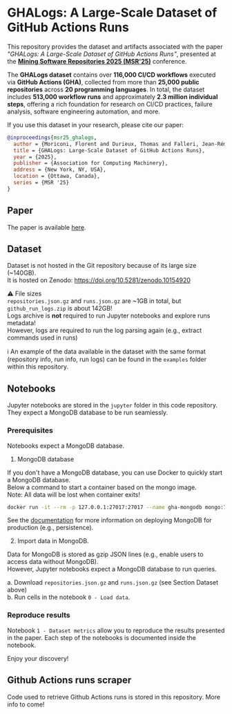 # GHALogs: A Large-Scale Dataset of GitHub Actions Runs

This repository provides the dataset and artifacts associated with the paper _"GHALogs: A Large-Scale Dataset of GitHub Actions Runs"_, presented at the **[Mining Software Repositories 2025 (MSR'25)](https://2025.msrconf.org/)** conference.

The **GHALogs dataset** contains over **116,000 CI/CD workflows** executed via **GitHub Actions (GHA)**, collected from more than **25,000 public repositories** across **20 programming languages**. In total, the dataset includes **513,000 workflow runs** and approximately **2.3 million individual steps**, offering a rich foundation for research on CI/CD practices, failure analysis, software engineering automation, and more.

If you use this dataset in your research, please cite our paper:

```bibtex
@inproceedings{msr25_ghalogs,
  author = {Moriconi, Florent and Durieux, Thomas and Falleri, Jean-Rémi and Francillon, Aurélien and Troncy, Raphael},
  title = {GHALogs: Large-Scale Dataset of GitHub Actions Runs},
  year = {2025},
  publisher = {Association for Computing Machinery},
  address = {New York, NY, USA},
  location = {Ottawa, Canada},
  series = {MSR '25}
}
```

## Paper

The paper is available [here](paper.pdf).

## Dataset

Dataset is not hosted in the Git repository because of its large size (~140GB).  
It is hosted on Zenodo: <https://doi.org/10.5281/zenodo.10154920> 

:warning: File sizes  
`repositories.json.gz` and `runs.json.gz` are ~1GB in total, but `github_run_logs.zip` is about 142GB!  
Logs archive is **not** required to run Jupyter notebooks and explore runs metadata!  
However, logs are required to run the log parsing again (e.g., extract commands used in runs)

ℹ️ An example of the data available in the dataset with the same format (repository info, run info, run logs) can be found in the `examples` folder within this repository.

## Notebooks

Jupyter notebooks are stored in the `jupyter` folder in this code repository.
They expect a MongoDB database to be run seamlessly.

### Prerequisites

Notebooks expect a MongoDB database.

1. MongoDB database

If you don't have a MongoDB database, you can use Docker to quickly start a MongoDB database.  
Below a command to start a container based on the mongo image.  
Note: All data will be lost when container exits!

```sh
docker run -it --rm -p 127.0.0.1:27017:27017 --name gha-mongodb mongo:7
```

See the [documentation](https://hub.docker.com/_/mongo) for more information on deploying MongoDB for production (e.g., persistence).

2. Import data in MongoDB.

Data for MongoDB is stored as gzip JSON lines (e.g., enable users to access data without MongoDB).  
However, Jupyter notebooks expect a MongoDB database to run queries.

a. Download `repositories.json.gz` and `runs.json.gz` (see Section Dataset above)  
b. Run cells in the notebook `0 - Load data`.

### Reproduce results

Notebook `1 - Dataset metrics` allow you to reproduce the results presented in the paper.
Each step of the notebooks is documented inside the notebook.

Enjoy your discovery!


## Github Actions runs scraper

Code used to retrieve Github Actions runs is stored in this repository.
More info to come!
